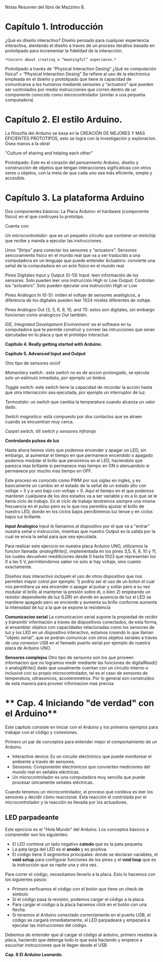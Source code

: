 Notas Resumen del libro de Mazzimo B.

# **Capítulo 1. Introducción**

¿Qué es diseño interactivo?
Diseño pensado para cualquier experiencia interactiva, alentando el diseño a
traves de un proceso iterativo basado en prototipado para incrementar la
fidelidad de la interacción.

    *Concern about creating a “meaningful” experience.*

   Prototipado a través de “Physical Interaction Desing”
¿Qué es computación física? = “Physical Interaction Desing”
Se refiere al uso de la electronica empleada en el dsieño y prototipado que tiene la capacidad de comunicarse a los humanos mediante sensores  y “actuators” que pueden ser controlados por medio instrucciones que corren dentro de un componente conocido como  microcontrolador (similar a una pequeña computadora)

# **Capítulo 2.  El estilo Arduino.**

La filosofía del Arduino se basa en la CREACIÓN DE MEJORES Y MÁS EFICIENTES PROTOTIPOS, esto se logra con la investigación y exploracion. Osea manos a la obra!

  "Culture of sharing and helping each other"

   Prototipado:
Este es el corazón del pensamiento Arduino, diseño y construcción de
objetos que tengan interacciones sigificativas con otros seres u objetos,
con la  meta de que cada uno sea más eficiente, simple y accesible.


# **Capítulo 3.  La plataforma Arduino**

Dos componentes básicos:
La Placa Arduino:  el hardware (componente físico) en el que contruyes tu prototipo.

Cuenta con:

  _Un microcontrolador:_ que es un pequeño circuito que contiene un minichip que recibe y manda a ejecutar las instrucciones.

  Unos “Strips” para conectar los sensores y “actuators”:
      Sensores: sencoramiento fisico en el mundo real que va a ser traducido a una computadora en un lenguaje que puede entender
      Actuators: convierte una señal de la computadora en un acto fisico en el mundo real.

  Pines Digitales Input y Output (0-13)
      Input: leen información de los sensores. Solo pueden leer una instrucción High or Low
      Output:  Controlan los “actuators”. Solo pueden ejecutar una instrucción High or Low

  Pines Análogos In (0-5): miden el voltaje de sensores analógicos, a diferencia de los digitales pueden leer 1024 niveles diferentes de voltaje.

  Pines Análogos Out (3, 5, 6, 9, 10, and 11): estos son digitales, sin embargo funcionan como analogicos Out también.

   _IDE, Integrated Development Environment:_ es el software en tu computadora que
te permite construir y correer las intrucciones que seran ejecutadas en tu placa y que el prototipo interactue.

**Capítulo 4. Really getting started with Arduino.**

**Capitulo 5. Advanced Input and Output**

 Otro tipo de sensores on/of

_Momentary switch :_ este switch no es de accion prolongado, se ejecuta solo
un estímulo inmediato, por ejemplo un timbre.

_Toggle switch:_ este switch tiene la capacidad de recordar la acción hasta que
otra interracción sea ejecutada, por ejemplo  un interruptor de luz.

_Termostato:_ un switch que cambia la temperatura cuando alcanza un valor dado.

_Switch magnetico:_ está compuesto por dos contactos que se atraen cuando se
encuentran muy cerca.

_Carpet switch,  tilt switch y sensores infrarojo_

**Controlando pulsos de luz**

Hasta ahora hemos visto que podemos encender y apagar un LED, sin embargo, al aumentar el tiempo en que permanece encendido o apagado podemos modular el brillo que persivimos en el LED, haciendolo que parezca mas brillante si permanece mas tiempo en ON o atenuandolo si permanece por mucho mas tiempo en OFF.

Este proceso es conocido como PWM por sus siglas en ingles, y  es basicamente un cambio en el estado de la señal de un estado alto con voltaje = 5 y  a uno bajo con voltaje = 0. Aqui el tiempo en el que podemos mantener cualquiera de los dos estados va a ser variable y es a lo que se le llama ciclo de trabajo. En el ciclo de trabajo tendremos siempre una misma frecuencia en el pulso pero es lo que nos permitira ajustar el brillo de nuestro LED, donde en los ciclos bajos percibiremos luz tenue y en ciclos bajos luz brillante.

  **Input Analogico**
Input le llamamos al dispositivo por el que va a "entrar" nuestra señal o instrucción, mientras que nuestro Output es la salida por la cual se envia la señal para que sea ejecutada.

 Para realizar este ejercicio en nuestra placa Arduino UNO, utilizamos la funcion llamada: *analogWrite()*, implementada en los pines 3,5, 6, 9, 10 y 11, los cuales devuelven meddiciones desde 0 hasta 1023 que representan los 0 a las 5 V, permitiendonos saber no solo si hay voltaje, sino cuanto exactamente.

Diseños mas interactivo incluyen el uso de otros dispositivo que nos permiten mayor cotrol por ejemplo: 1) podria ser el uso de un boton el cual nos permitiera ya sea encender o apagar al pulsar y soltar pero a su vez modular el brillo al mantener la presión sobre él, o bien 2) empleando un resistor dependiente de luz (LDR) en donde en ausencia de luz el LED se mantiene apagado pero se enciende y aumenta su brillo conforme aumenta la intensidad de luz a la que se expone la resistencia

  **Comunicacion serial**
La comunicacion serial supone la propiedad de recibir y transmitir información a traves de dispositivos conectados, de esta forma, al ensamblar objetos con capacidades relacionadas como los sensores de luz y los LED en un dispositivo interactivo, estamos creando lo que llaman "objeto serial", que se podran comunicar con otros objetos seriales a traves de una conexion USB en el llamado puerto serial por ejemplo de nuestra placa de Arduino UNO.

  **Sensores complejos**
Otro tipo de sensores son los que proveen informacion que no logramos medir mediante las funciones de digitalRead() o analogWrite() dado que usualmente cuentan con un circuito interno o inclusive con su propio microcontrolador, tal es el caso de sensores de temperatura, ultrasonicos, accelerometros. Por lo general son construidos de esta manera para proveer informacion mas precisa

# ** Cap. 4 Iniciando "de verdad" con el Arduino**

Este capítulo consiste en iniciar con el Arduino y los primeros ejemplos para trabajar con
el código y conexiones.

Primero un par de conceptos para entender mejor el comportamiento de un Arduino.

 - Interactive device: Es un circuito electrónico que puede monitorear el ambiente a través
   de sensores.
 - Sensores: Componenter electrónicos que convierten mediciones del mundo real
   en señales eléctricas.
 - Un microcontrolador es una computadora muy sencilla que puede procesar
   únicamente señales eléctricas.

Cuando tenemos un microcontrolador, el proceso que conlleva es leer los 
sensores y decidir cómo reaccionar. Esta reacción el controlada por el 
microcontrolador y la reacción es llevada por los actuadores.

## LED parpadeante

Este ejercicio es el "Hola Mundo" del Arduino. Los conceptos básicos a 
comprender son los siguientes:

 - El LED contiene un lado negativo **catodo** que es la pata pequeña.
 - La pata larga del LED es el **anodo** y es positiva.
 - El código tiene 3 segmentos principales: donde se declaran variables, 
   el **void setup** para configurar funciones de los pines y el **void loop**
   que es la instrucción que se repite una y otra vez.

Para correr el código, necesitamos llevarlo a la placa. Esto lo hacemos con
los siguientes pasos:

 - Primero verficamos el código con el botón que tiene un check de símbolo
 - Si el código pasa la revisión, podemos cargar el código a la placa.
 - Para cargar el código a la placa hacemos click en el botón con una flecha.
 - Si tenemos el Arduino conectado correctamente en el puerto USB, el código
   se cargará inmediatamente, el LED parpadeará y empezará a ejecutar las
   instrucciones del código.

Debemos de entender que al cargar el código al arduino, primero resetea la
placa, haciendo que detenga todo lo que está haciendo y empiece a escuchar
instrucciones que le llegan desde el USB



 **Cap. 6 El Arduino Leonardo.**
